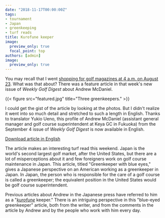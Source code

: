 ```yaml
---
date: "2018-11-17T00:00:00Z"
tags:
- tournament
- Japan
- greenkeeping
- turf reads
title: Kurofune keeper
image:
  preview_only: true
  focal_point: top
authors: [admin]
image:
  preview_only: true
---
```


You may recall that I went [shopping for golf magazines at 4 a.m. on August 23](https://www.asianturfgrass.com/2018-09-14-shopping-magazines-4am-7-11/). What was that about? There was a feature article in that week's new issue of *Weekly Golf Digest* about Andrew McDaniel.

{{< figure src="featured.jpg" title="Three greenkeepers." >}}

I could get the gist of the article by looking at the photos. But I didn't realize it went into so much detail and stretched to such a length in English. Thanks to translator Yukio Ueno, this profile of Andrew McDaniel (assistant general manager and golf course superintendent at Keya GC in Fukuoka) from the September 4 issue of *Weekly Golf Digest* is now available in English. 

[Download article in English](http://www.files.asianturfgrass.com/andrew_digest_2018.pdf)

The article makes an interesting turf read this weekend. Japan is the world's second largest golf market, after the United States, but there are a lot of misperceptions about it and few foreigners work on golf course maintenance in Japan. This article, titled "Greenkeeper with blue eyes," gives a Japanese perspective on an American working as a greenkeeper in Japan. In Japan, the person who is responsible for the care of a golf course is called a greenkeeper; the equivalent position in the United States would be golf course superintendent.

Previous articles about Andrew in the Japanese press have referred to him as a "[*kurofune*](https://en.wikipedia.org/wiki/Black_Ships) keeper." There is an intriguing perspective in this "blue-eyed greenkeeper" article, both from the writer, and from the comments in the article by Andrew and by the people who work with him every day.


